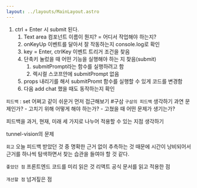 ```yaml
---
layout: ../layouts/MainLayout.astro
---
```

1. ctrl + Enter 시 submit 된다.
	1. Text area 컴포넌트 이름이 뭔지? = 어디서 작업해야 하는지?
	2. onKeyUp 이벤트를 달아서 잘 작동하는지 console.log로 확인
	3. key = Enter, ctrlKey 이벤트 트리거 조건을 찾음
	4. 단축키 눌렀을 때 어떤 기능을 실행해야 하는 지 찾음(submit)
		1. submitPrompt라는 함수를 실행하려고 함
		2. 렉시컬 스코프안에 submitPrompt 없음
	5. props 내리기를 해서 submitPromt 함수를 실행할 수 있게 코드를 변경함
	6. 다음 add chat 했을 때도 동작하는지 확인

`피드백` : set 어쩌고 같이 쉬운거 먼저 접근해보기
#구삼 
`구삼의 피드백`
생각하기
과연 문제인가?
	- 고치기 위해 어떻게 해야 하는가?
	- 고쳤을 때 어떤 문제가 생기는가?

피드백을 과거, 현재, 미래 세 가지로 나누어 적용할 수 있는 지점 생각하기

tunnel-vision의 문제


`회고`
오늘 피드백 받았던 것 중 명확한 근거 없이 추측하는 것 때문에 시간이 낭비되어서 근거를 하나씩 탐색하면서 찾는 습관을 들여야 할 것 같다.

`좋았던 점`
프론트엔드 코드를 미리 읽은 것
리액트 공식 문서를 읽고 적용한 점

`개선할 점`
넘겨짚은 점




